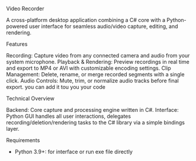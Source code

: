 Video Recorder

A cross-platform desktop application combining a C# core with a Python-powered user interface for seamless audio/video capture, editing, and rendering.

Features

Recording: Capture video from any connected camera and audio from your system microphone.
Playback & Rendering: Preview recordings in real time and export to MP4 or AVI with customizable encoding settings.
Clip Management: Delete, rename, or merge recorded segments with a single click.
Audio Controls: Mute, trim, or normalize audio tracks before final export.
you can add it tou you your code

Technical Overview

Backend: Core capture and processing engine written in C#.
Interface: Python GUI handles all user interactions, delegates recording/deletion/rendering tasks to the C# library via a simple bindings layer.

Requirements
- Python 3.9+: for interface or run exe file directly  
